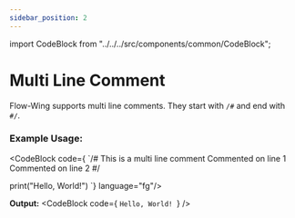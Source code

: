 ```yaml
---
sidebar_position: 2
---
```


import CodeBlock from "../../../src/components/common/CodeBlock";

# Multi Line Comment

Flow-Wing supports multi line comments. They start with `/#` and end with `#/`.


### Example Usage:

<CodeBlock code={
`/# This is a multi line comment
   Commented on line 1
   Commented on line 2
   #/

   print("Hello, World!")
`} language="fg"/>

**Output:**
<CodeBlock code={
`Hello, World!
`} />

